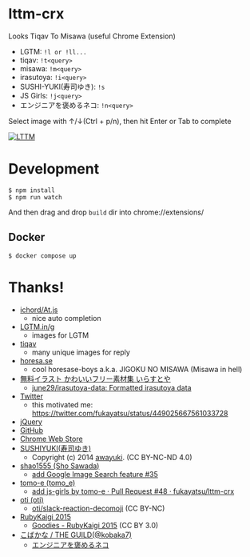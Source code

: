 <!-- @format -->

# lttm-crx

Looks Tiqav To Misawa (useful Chrome Extension)

- LGTM: `!l or !ll...`
- tiqav: `!t<query>`
- misawa: `!m<query>`
- irasutoya: `!i<query>`
- SUSHI-YUKI(寿司ゆき): `!s`
- JS Girls: `!j<query>`
- エンジニアを褒めるネコ: `!n<query>`

Select image with ↑/↓(Ctrl + p/n), then hit Enter or Tab to complete

[![LTTM](http://img.youtube.com/vi/jFr1A2a_eeI/0.jpg)](http://www.youtube.com/watch?v=jFr1A2a_eeI)

# Development

```
$ npm install
$ npm run watch
```

And then drag and drop `build` dir into chrome://extensions/

## Docker

```
$ docker compose up
```

# Thanks!

- [ichord/At.js](https://github.com/ichord/At.js)
  - nice auto completion
- [LGTM.in/g](http://www.lgtm.in/)
  - images for LGTM
- [tiqav](http://tiqav.com/)
  - many unique images for reply
- [horesa.se](http://horesa.se/)
  - cool horesase-boys a.k.a. JIGOKU NO MISAWA (Misawa in hell)
- [無料イラスト かわいいフリー素材集 いらすとや](http://www.irasutoya.com/)
  - [june29/irasutoya-data: Formatted irasutoya data](https://github.com/june29/irasutoya-data)
- [Twitter](https://twitter.com/)
  - this motivated me: https://twitter.com/fukayatsu/status/449025667561033728
- [jQuery](http://jquery.com/)
- [GitHub](https://github.com/)
- [Chrome Web Store](https://chrome.google.com/webstore/category/apps)
- [SUSHIYUKI(寿司ゆき)](http://awayuki.net/sushiyuki/)
  - Copyright (c) 2014 [awayuki](https://github.com/awayuki). (CC BY-NC-ND 4.0)
- [shao1555 (Sho Sawada)](https://github.com/shao1555)
  - [add Google Image Search feature #35](https://github.com/fukayatsu/lttm-crx/pull/35)
- [tomo-e (tomo_e)](https://github.com/tomo-e)
  - [add js-girls by tomo-e · Pull Request #48 · fukayatsu/lttm-crx](https://github.com/fukayatsu/lttm-crx/pull/48)
- [oti (oti)](https://github.com/oti)
  - [oti/slack-reaction-decomoji](https://github.com/oti/slack-reaction-decomoji) (CC BY-NC)
- [RubyKaigi 2015](http://rubykaigi.org/2015)
  - [Goodies - RubyKaigi 2015](http://rubykaigi.org/2015/goodies) (CC BY 3.0)
- [こばかな / THE GUILD(@kobaka7)](https://twitter.com/kobaka7)
  - [エンジニアを褒めるネコ](https://twitter.com/kobaka7/status/937517293604454400)

